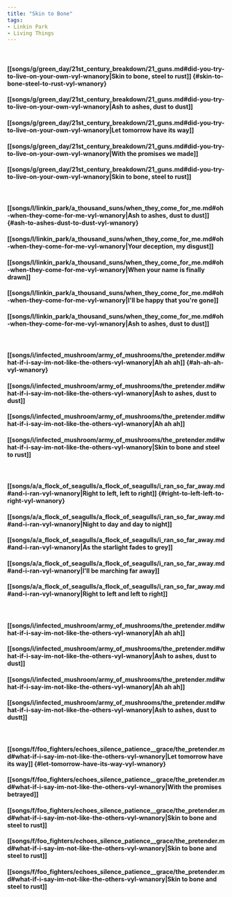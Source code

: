 ```yaml
---
title: "Skin to Bone"
tags:
- Linkin Park
- Living Things
---
```

&nbsp;
#### [[songs/g/green_day/21st_century_breakdown/21_guns.md#did-you-try-to-live-on-your-own-vyl-wnanory|Skin to bone, steel to rust]] {#skin-to-bone-steel-to-rust-vyl-wnanory}
#### [[songs/g/green_day/21st_century_breakdown/21_guns.md#did-you-try-to-live-on-your-own-vyl-wnanory|Ash to ashes, dust to dust]]
#### [[songs/g/green_day/21st_century_breakdown/21_guns.md#did-you-try-to-live-on-your-own-vyl-wnanory|Let tomorrow have its way]]
#### [[songs/g/green_day/21st_century_breakdown/21_guns.md#did-you-try-to-live-on-your-own-vyl-wnanory|With the promises we made]]
#### [[songs/g/green_day/21st_century_breakdown/21_guns.md#did-you-try-to-live-on-your-own-vyl-wnanory|Skin to bone, steel to rust]]
&nbsp;
#### [[songs/l/linkin_park/a_thousand_suns/when_they_come_for_me.md#oh-when-they-come-for-me-vyl-wnanory|Ash to ashes, dust to dust]] {#ash-to-ashes-dust-to-dust-vyl-wnanory}
#### [[songs/l/linkin_park/a_thousand_suns/when_they_come_for_me.md#oh-when-they-come-for-me-vyl-wnanory|Your deception, my disgust]]
#### [[songs/l/linkin_park/a_thousand_suns/when_they_come_for_me.md#oh-when-they-come-for-me-vyl-wnanory|When your name is finally drawn]]
#### [[songs/l/linkin_park/a_thousand_suns/when_they_come_for_me.md#oh-when-they-come-for-me-vyl-wnanory|I'll be happy that you're gone]]
#### [[songs/l/linkin_park/a_thousand_suns/when_they_come_for_me.md#oh-when-they-come-for-me-vyl-wnanory|Ash to ashes, dust to dust]]
&nbsp;
#### [[songs/i/infected_mushroom/army_of_mushrooms/the_pretender.md#what-if-i-say-im-not-like-the-others-vyl-wnanory|Ah ah ah]] {#ah-ah-ah-vyl-wnanory}
#### [[songs/i/infected_mushroom/army_of_mushrooms/the_pretender.md#what-if-i-say-im-not-like-the-others-vyl-wnanory|Ash to ashes, dust to dust]]
#### [[songs/i/infected_mushroom/army_of_mushrooms/the_pretender.md#what-if-i-say-im-not-like-the-others-vyl-wnanory|Ah ah ah]]
#### [[songs/i/infected_mushroom/army_of_mushrooms/the_pretender.md#what-if-i-say-im-not-like-the-others-vyl-wnanory|Skin to bone and steel to rust]]
&nbsp;
#### [[songs/a/a_flock_of_seagulls/a_flock_of_seagulls/i_ran_so_far_away.md#and-i-ran-vyl-wnanory|Right to left, left to right]] {#right-to-left-left-to-right-vyl-wnanory}
#### [[songs/a/a_flock_of_seagulls/a_flock_of_seagulls/i_ran_so_far_away.md#and-i-ran-vyl-wnanory|Night to day and day to night]]
#### [[songs/a/a_flock_of_seagulls/a_flock_of_seagulls/i_ran_so_far_away.md#and-i-ran-vyl-wnanory|As the starlight fades to grey]]
#### [[songs/a/a_flock_of_seagulls/a_flock_of_seagulls/i_ran_so_far_away.md#and-i-ran-vyl-wnanory|I'll be marching far away]]
#### [[songs/a/a_flock_of_seagulls/a_flock_of_seagulls/i_ran_so_far_away.md#and-i-ran-vyl-wnanory|Right to left and left to right]]
&nbsp;
#### [[songs/i/infected_mushroom/army_of_mushrooms/the_pretender.md#what-if-i-say-im-not-like-the-others-vyl-wnanory|Ah ah ah]]
#### [[songs/i/infected_mushroom/army_of_mushrooms/the_pretender.md#what-if-i-say-im-not-like-the-others-vyl-wnanory|Ash to ashes, dust to dust]]
#### [[songs/i/infected_mushroom/army_of_mushrooms/the_pretender.md#what-if-i-say-im-not-like-the-others-vyl-wnanory|Ah ah ah]]
#### [[songs/i/infected_mushroom/army_of_mushrooms/the_pretender.md#what-if-i-say-im-not-like-the-others-vyl-wnanory|Ash to ashes, dust to dustt]]
&nbsp;
#### [[songs/f/foo_fighters/echoes_silence_patience__grace/the_pretender.md#what-if-i-say-im-not-like-the-others-vyl-wnanory|Let tomorrow have its way]] {#let-tomorrow-have-its-way-vyl-wnanory}
#### [[songs/f/foo_fighters/echoes_silence_patience__grace/the_pretender.md#what-if-i-say-im-not-like-the-others-vyl-wnanory|With the promises betrayed]]
#### [[songs/f/foo_fighters/echoes_silence_patience__grace/the_pretender.md#what-if-i-say-im-not-like-the-others-vyl-wnanory|Skin to bone and steel to rust]]
#### [[songs/f/foo_fighters/echoes_silence_patience__grace/the_pretender.md#what-if-i-say-im-not-like-the-others-vyl-wnanory|Skin to bone and steel to rust]]
#### [[songs/f/foo_fighters/echoes_silence_patience__grace/the_pretender.md#what-if-i-say-im-not-like-the-others-vyl-wnanory|Skin to bone and steel to rust]]

